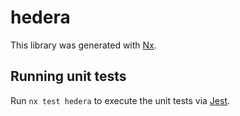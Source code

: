 # hedera

This library was generated with [Nx](https://nx.dev).

## Running unit tests

Run `nx test hedera` to execute the unit tests via [Jest](https://jestjs.io).
